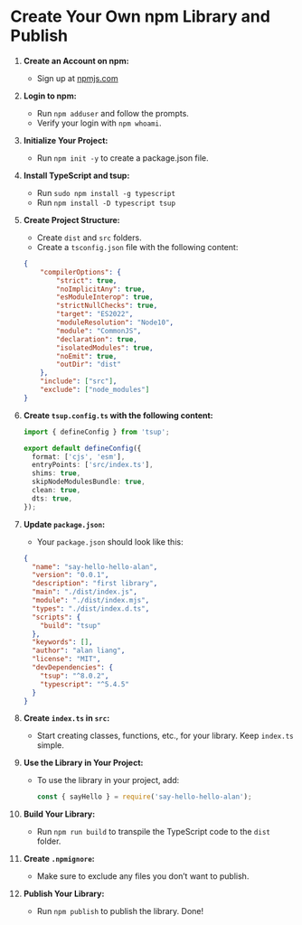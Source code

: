 # Create Your Own npm Library and Publish 

1. **Create an Account on npm:**
   - Sign up at [npmjs.com](https://www.npmjs.com/)

2. **Login to npm:**
   - Run `npm adduser` and follow the prompts.
   - Verify your login with `npm whoami`.

3. **Initialize Your Project:**
   - Run `npm init -y` to create a package.json file.

4. **Install TypeScript and tsup:**
   - Run `sudo npm install -g typescript`
   - Run `npm install -D typescript tsup`

5. **Create Project Structure:**
   - Create `dist` and `src` folders.
   - Create a `tsconfig.json` file with the following content:

    ```json
    {
        "compilerOptions": {
            "strict": true,
            "noImplicitAny": true,
            "esModuleInterop": true,
            "strictNullChecks": true,
            "target": "ES2022",
            "moduleResolution": "Node10",
            "module": "CommonJS",
            "declaration": true,
            "isolatedModules": true,
            "noEmit": true,
            "outDir": "dist"
        },
        "include": ["src"],
        "exclude": ["node_modules"]
    }
    ```

6. **Create `tsup.config.ts` with the following content:**

    ```typescript
    import { defineConfig } from 'tsup';

    export default defineConfig({
      format: ['cjs', 'esm'],
      entryPoints: ['src/index.ts'],
      shims: true,
      skipNodeModulesBundle: true,
      clean: true,
      dts: true,
    });
    ```

7. **Update `package.json`:**
   - Your `package.json` should look like this:

    ```json
    {
      "name": "say-hello-hello-alan",
      "version": "0.0.1",
      "description": "first library",
      "main": "./dist/index.js",
      "module": "./dist/index.mjs",
      "types": "./dist/index.d.ts",
      "scripts": {
        "build": "tsup"
      },
      "keywords": [],
      "author": "alan liang",
      "license": "MIT",
      "devDependencies": {
        "tsup": "^8.0.2",
        "typescript": "^5.4.5"
      }
    }
    ```

8. **Create `index.ts` in `src`:**
   - Start creating classes, functions, etc., for your library. Keep `index.ts` simple.

9. **Use the Library in Your Project:**
   - To use the library in your project, add:
     ```javascript
     const { sayHello } = require('say-hello-hello-alan');
     ```

10. **Build Your Library:**
    - Run `npm run build` to transpile the TypeScript code to the `dist` folder.

11. **Create `.npmignore`:**
    - Make sure to exclude any files you don’t want to publish.

12. **Publish Your Library:**
    - Run `npm publish` to publish the library. Done!

